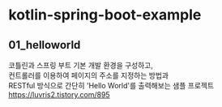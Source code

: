 # kotlin-spring-boot-example

## 01_helloworld
코틀린과 스프링 부트 기본 개발 환경을 구성하고,  
컨트롤러를 이용하여 페이지의 주소를 지정하는 방법과  
RESTful 방식으로 간단히 'Hello World'를 출력해보는 샘플 프로젝트  
https://luvris2.tistory.com/895  
